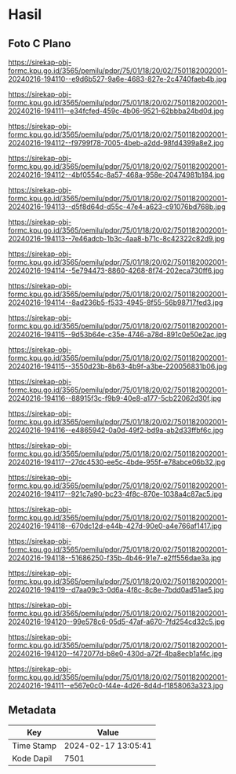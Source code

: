 # Hasil

## Foto C Plano

https://sirekap-obj-formc.kpu.go.id/3565/pemilu/pdpr/75/01/18/20/02/7501182002001-20240216-194110--e9d6b527-9a6e-4683-827e-2c4740faeb4b.jpg

https://sirekap-obj-formc.kpu.go.id/3565/pemilu/pdpr/75/01/18/20/02/7501182002001-20240216-194111--e34fcfed-459c-4b06-9521-62bbba24bd0d.jpg

https://sirekap-obj-formc.kpu.go.id/3565/pemilu/pdpr/75/01/18/20/02/7501182002001-20240216-194112--f9799f78-7005-4beb-a2dd-98fd4399a8e2.jpg

https://sirekap-obj-formc.kpu.go.id/3565/pemilu/pdpr/75/01/18/20/02/7501182002001-20240216-194112--4bf0554c-8a57-468a-958e-20474981b184.jpg

https://sirekap-obj-formc.kpu.go.id/3565/pemilu/pdpr/75/01/18/20/02/7501182002001-20240216-194113--d5f8d64d-d55c-47e4-a623-c91076bd768b.jpg

https://sirekap-obj-formc.kpu.go.id/3565/pemilu/pdpr/75/01/18/20/02/7501182002001-20240216-194113--7e46adcb-1b3c-4aa8-b71c-8c42322c82d9.jpg

https://sirekap-obj-formc.kpu.go.id/3565/pemilu/pdpr/75/01/18/20/02/7501182002001-20240216-194114--5e794473-8860-4268-8f74-202eca730ff6.jpg

https://sirekap-obj-formc.kpu.go.id/3565/pemilu/pdpr/75/01/18/20/02/7501182002001-20240216-194114--8ad236b5-f533-4945-8f55-56b98717fed3.jpg

https://sirekap-obj-formc.kpu.go.id/3565/pemilu/pdpr/75/01/18/20/02/7501182002001-20240216-194115--9d53b64e-c35e-4746-a78d-891c0e50e2ac.jpg

https://sirekap-obj-formc.kpu.go.id/3565/pemilu/pdpr/75/01/18/20/02/7501182002001-20240216-194115--3550d23b-8b63-4b9f-a3be-220056831b06.jpg

https://sirekap-obj-formc.kpu.go.id/3565/pemilu/pdpr/75/01/18/20/02/7501182002001-20240216-194116--88915f3c-f9b9-40e8-a177-5cb22062d30f.jpg

https://sirekap-obj-formc.kpu.go.id/3565/pemilu/pdpr/75/01/18/20/02/7501182002001-20240216-194116--e4865942-0a0d-49f2-bd9a-ab2d33ffbf6c.jpg

https://sirekap-obj-formc.kpu.go.id/3565/pemilu/pdpr/75/01/18/20/02/7501182002001-20240216-194117--27dc4530-ee5c-4bde-955f-e78abce06b32.jpg

https://sirekap-obj-formc.kpu.go.id/3565/pemilu/pdpr/75/01/18/20/02/7501182002001-20240216-194117--921c7a90-bc23-4f8c-870e-1038a4c87ac5.jpg

https://sirekap-obj-formc.kpu.go.id/3565/pemilu/pdpr/75/01/18/20/02/7501182002001-20240216-194118--670dc12d-e44b-427d-90e0-a4e766af1417.jpg

https://sirekap-obj-formc.kpu.go.id/3565/pemilu/pdpr/75/01/18/20/02/7501182002001-20240216-194118--51686250-f35b-4b46-91e7-e2ff556dae3a.jpg

https://sirekap-obj-formc.kpu.go.id/3565/pemilu/pdpr/75/01/18/20/02/7501182002001-20240216-194119--d7aa09c3-0d6a-4f8c-8c8e-7bdd0ad51ae5.jpg

https://sirekap-obj-formc.kpu.go.id/3565/pemilu/pdpr/75/01/18/20/02/7501182002001-20240216-194120--99e578c6-05d5-47af-a670-7fd254cd32c5.jpg

https://sirekap-obj-formc.kpu.go.id/3565/pemilu/pdpr/75/01/18/20/02/7501182002001-20240216-194120--f472077d-b8e0-430d-a72f-4ba8ecb1af4c.jpg

https://sirekap-obj-formc.kpu.go.id/3565/pemilu/pdpr/75/01/18/20/02/7501182002001-20240216-194111--e567e0c0-f44e-4d26-8d4d-f1858063a323.jpg


## Metadata

| Key        | Value               |
| ---------- | ------------------- |
| Time Stamp | 2024-02-17 13:05:41 |
| Kode Dapil | 7501                |



